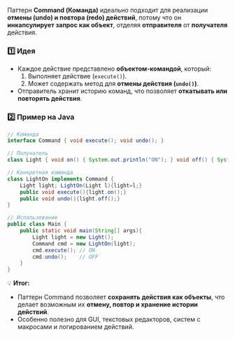 Паттерн **Command (Команда)** идеально подходит для реализации **отмены (undo) и повтора (redo) действий**, потому что он **инкапсулирует запрос как объект**, отделяя **отправителя** от **получателя** действия.
### 1️⃣ Идея
- Каждое действие представлено **объектом-командой**, который:
    1. Выполняет действие (`execute()`).
    2. Может содержать метод для **отмены действия (`undo()`)**.
- Отправитель хранит историю команд, что позволяет **откатывать или повторять действия**.
    
### 2️⃣ Пример на Java

```java
// Команда
interface Command { void execute(); void undo(); }

// Получатель
class Light { void on() { System.out.println("ON"); } void off() { System.out.println("OFF"); } }

// Конкретная команда
class LightOn implements Command {
    Light light; LightOn(Light l){light=l;}
    public void execute(){light.on();}
    public void undo(){light.off();}
}

// Использование
public class Main {
    public static void main(String[] args){
        Light light = new Light();
        Command cmd = new LightOn(light);
        cmd.execute(); // ON
        cmd.undo();    // OFF
    }
}
```
💡 **Итог:**
- Паттерн Command позволяет **сохранять действия как объекты**, что делает возможным их **отмену, повтор и хранение истории действий**.
- Особенно полезно для GUI, текстовых редакторов, систем с макросами и логированием действий.
